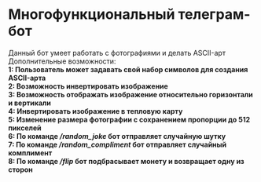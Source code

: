 <h1>Многофункциональный телеграм-бот</h1>
<div>Данный бот умеет работать с фотографиями и делать ASCII-арт</div>
<div>Дополнительные возможности:<br>
    <b>1: Пользователь может задавать свой набор символов для создания ASCII-арта</b>
    <br>
    <b>2: Возможность инвертировать изображение</b>
    <br>
    <b>3: Возможность отображать изображение относительно горизонтали и вертикали</b>
    <br>
    <b>4: Инвертировать изображение в тепловую карту</b>
    <br>
    <b>5: Изменение размера фотографии с сохранением пропорции до 512 пикселей</b>
    <br>
    <b>6: По команде <em>/random_joke</em> бот отправляет случайную шутку</b>
    <br>
    <b>7: По команде <em>/random_compliment</em> бот отправляет случайный комплимент</b>
    <br>
    <b>8: По команде <em>/flip</em> бот подбрасывает монету и возвращает одну из сторон</b>
</div>